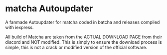 # matcha Autoupdater

A fanmade Autoupdater for matcha coded in batcha and releases compiled with iexpress.

All build of Matcha are taken from the ACTUAL DOWNLOAD PAGE from their discord and NOT modified.
This is simply to ensure the download process is simple, this is not a crack or modified version of the official software.
